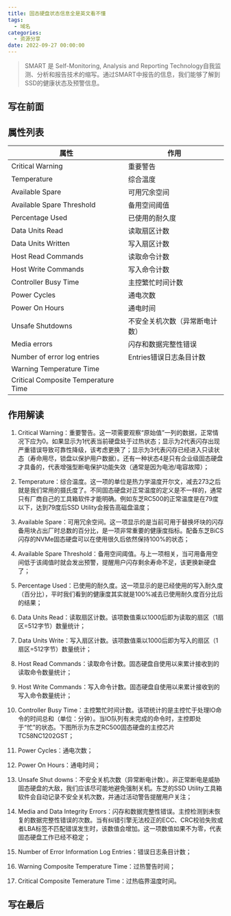 ```yaml
---
title: 固态硬盘状态信息全是英文看不懂
tags:
  - 域名
categories:
  - 资源分享
date: 2022-09-27 00:00:00
---
```


> SMART 是 Self-Monitoring, Analysis and Reporting Technology自我监测、分析和报告技术的缩写。通过SMART中报告的信息，我们能够了解到SSD的健康状态及预警信息。

<!-- more -->

## 写在前面



## 属性列表

| 属性 | 作用 |
| - | - |
| Critical Warning | 重要警告 |
| Temperature | 综合温度 |
| Available Spare | 可用冗余空间 |
| Available Spare Threshold | 备用空间阈值 |
| Percentage Used | 已使用的耐久度 |
| Data Units Read | 读取扇区计数 |
| Data Units Written | 写入扇区计数 |
| Host Read Commands | 读取命令计数 |
| Host Write Commands | 写入命令计数 |
| Controller Busy Time | 主控繁忙时间计数 |
| Power Cycles | 通电次数 |
| Power On Hours | 通电时间 |
| Unsafe Shutdowns | 不安全关机次数（异常断电计数） |
| Media errors | 闪存和数据完整性错误 |
| Number of error log entries | Entries错误日志条目计数 |
| Warning Temperature Time | 
| Critical Composite Temperature Time | 

## 作用解读

1. Critical Warning：重要警告。这一项需要观察“原始值”一列的数据，正常情况下应为0。如果显示为1代表当前硬盘处于过热状态；显示为2代表闪存出现严重错误导致可靠性降级，该考虑更换了；显示为3代表闪存已经进入只读状态（寿命用尽，锁盘以保护用户数据）。还有一种状态4是只有企业级固态硬盘才具备的，代表增强型断电保护功能失效（通常是因为电池/电容故障）；

2. Temperature：综合温度。这一项的单位是热力学温度开尔文，减去273之后就是我们常用的摄氏度了。不同固态硬盘对正常温度的定义是不一样的，通常只有厂商自己的工具箱软件才能明确。例如东芝RC500的正常温度是在79度以下，达到79度后SSD Utility会报告高磁盘温度；

3. Available Spare：可用冗余空间。这一项显示的是当前可用于替换坏块的闪存备用块占出厂时总数的百分比，是一项非常重要的健康度指标。配备东芝BiCS闪存的NVMe固态硬盘可以在使用很久后依然保持100%的状态；

4. Available Spare Threshold：备用空间阈值。与上一项相关，当可用备用空间低于该阈值时就会发出预警，提醒用户闪存剩余寿命不足，该更换新硬盘了；

5. Percentage Used：已使用的耐久度。这一项显示的是已经使用的写入耐久度（百分比），平时我们看到的健康度其实就是100%减去已使用耐久度百分比后的结果；

6. Data Units Read：读取扇区计数。该项数值乘以1000后即为读取的扇区（1扇区=512字节）数量统计；

7. Data Units Write：写入扇区计数。该项数值乘以1000后即为写入的扇区（1扇区=512字节）数量统计；

8. Host Read Commands：读取命令计数。固态硬盘自使用以来累计接收到的读取命令数量统计；

9. Host Write Commands：写入命令计数。固态硬盘自使用以来累计接收到的写入命令数量统计；

10. Controller Busy Time：主控繁忙时间计数。该项统计的是主控忙于处理IO命令的时间总和（单位：分钟）。当IO队列有未完成的命令时，主控即处于“忙”的状态。下图所示为东芝RC500固态硬盘的主控芯片TC58NC1202GST；

11. Power Cycles：通电次数；

12. Power On Hours：通电时间；

13. Unsafe Shut downs：不安全关机次数（异常断电计数）。非正常断电是威胁固态硬盘的大敌，我们应该尽可能地避免强制关机。东芝的SSD Utility工具箱软件会自动记录不安全关机次数，并通过活动警告提醒用户关注；

14. Media and Data Integrity Errors：闪存和数据完整性错误。主控检测到未恢复的数据完整性错误的次数。当有纠错引擎无法校正的ECC、CRC校验失败或者LBA标签不匹配错误发生时，该数值会增加。这一项数值如果不为零，代表固态硬盘工作已经不稳定；

15. Number of Error Information Log Entries：错误日志条目计数；

16. Warning Composite Temperature Time：过热警告时间；

17. Critical Composite Temerature Time：过热临界温度时间。

## 写在最后

